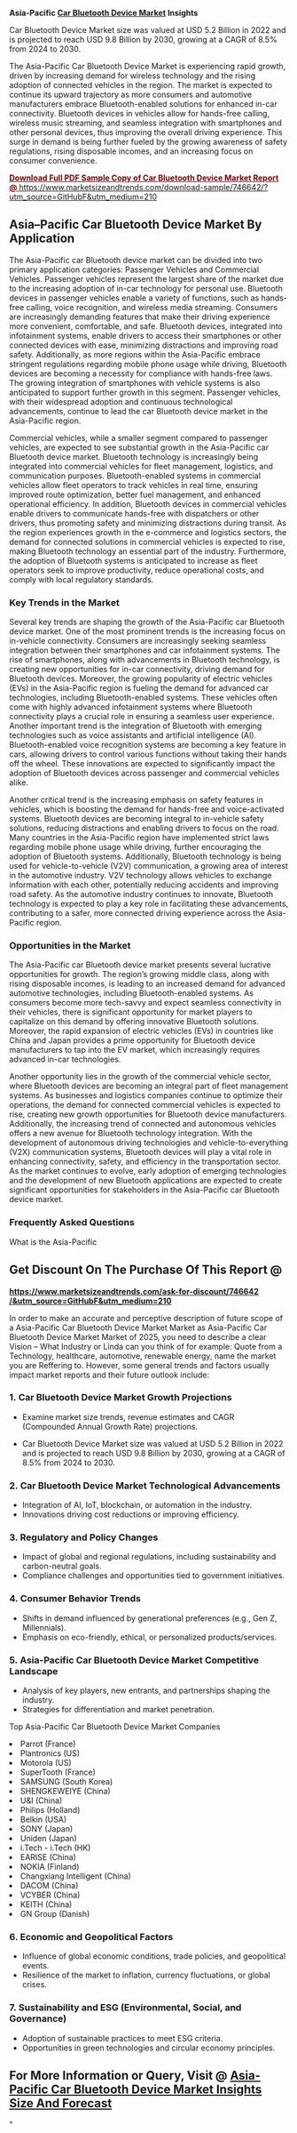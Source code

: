 <p><strong>Asia-Pacific&nbsp;<a href=""https://www.marketsizeandtrends.com/download-sample/746642/&amp;utm_source=GitHubF&amp;utm_medium=210"">Car Bluetooth Device Market</a> Insights</strong></p><p>Car Bluetooth Device Market size was valued at USD 5.2 Billion in 2022 and is projected to reach USD 9.8 Billion by 2030, growing at a CAGR of 8.5% from 2024 to 2030.</p><p><p>The Asia-Pacific Car Bluetooth Device Market is experiencing rapid growth, driven by increasing demand for wireless technology and the rising adoption of connected vehicles in the region. The market is expected to continue its upward trajectory as more consumers and automotive manufacturers embrace Bluetooth-enabled solutions for enhanced in-car connectivity. Bluetooth devices in vehicles allow for hands-free calling, wireless music streaming, and seamless integration with smartphones and other personal devices, thus improving the overall driving experience. This surge in demand is being further fueled by the growing awareness of safety regulations, rising disposable incomes, and an increasing focus on consumer convenience. <a href="#download_sample"><p><strong><span style="color: #800000;">Download Full PDF Sample Copy of Car Bluetooth Device Market Report @</span>&nbsp;</strong><a href="https://www.marketsizeandtrends.com/download-sample/746642/?utm_source=GitHubF&amp;utm_medium=210" target="_blank">https://www.marketsizeandtrends.com/download-sample/746642/?utm_source=GitHubF&amp;utm_medium=210</a></p></a></p><h2>Asia–Pacific Car Bluetooth Device Market By Application</h2><p>The Asia-Pacific car Bluetooth device market can be divided into two primary application categories: Passenger Vehicles and Commercial Vehicles. Passenger vehicles represent the largest share of the market due to the increasing adoption of in-car technology for personal use. Bluetooth devices in passenger vehicles enable a variety of functions, such as hands-free calling, voice recognition, and wireless media streaming. Consumers are increasingly demanding features that make their driving experience more convenient, comfortable, and safe. Bluetooth devices, integrated into infotainment systems, enable drivers to access their smartphones or other connected devices with ease, minimizing distractions and improving road safety. Additionally, as more regions within the Asia-Pacific embrace stringent regulations regarding mobile phone usage while driving, Bluetooth devices are becoming a necessity for compliance with hands-free laws. The growing integration of smartphones with vehicle systems is also anticipated to support further growth in this segment. Passenger vehicles, with their widespread adoption and continuous technological advancements, continue to lead the car Bluetooth device market in the Asia-Pacific region.</p><p>Commercial vehicles, while a smaller segment compared to passenger vehicles, are expected to see substantial growth in the Asia-Pacific car Bluetooth device market. Bluetooth technology is increasingly being integrated into commercial vehicles for fleet management, logistics, and communication purposes. Bluetooth-enabled systems in commercial vehicles allow fleet operators to track vehicles in real time, ensuring improved route optimization, better fuel management, and enhanced operational efficiency. In addition, Bluetooth devices in commercial vehicles enable drivers to communicate hands-free with dispatchers or other drivers, thus promoting safety and minimizing distractions during transit. As the region experiences growth in the e-commerce and logistics sectors, the demand for connected solutions in commercial vehicles is expected to rise, making Bluetooth technology an essential part of the industry. Furthermore, the adoption of Bluetooth systems is anticipated to increase as fleet operators seek to improve productivity, reduce operational costs, and comply with local regulatory standards.</p><h3>Key Trends in the Market</h3><p>Several key trends are shaping the growth of the Asia-Pacific car Bluetooth device market. One of the most prominent trends is the increasing focus on in-vehicle connectivity. Consumers are increasingly seeking seamless integration between their smartphones and car infotainment systems. The rise of smartphones, along with advancements in Bluetooth technology, is creating new opportunities for in-car connectivity, driving demand for Bluetooth devices. Moreover, the growing popularity of electric vehicles (EVs) in the Asia-Pacific region is fueling the demand for advanced car technologies, including Bluetooth-enabled systems. These vehicles often come with highly advanced infotainment systems where Bluetooth connectivity plays a crucial role in ensuring a seamless user experience. Another important trend is the integration of Bluetooth with emerging technologies such as voice assistants and artificial intelligence (AI). Bluetooth-enabled voice recognition systems are becoming a key feature in cars, allowing drivers to control various functions without taking their hands off the wheel. These innovations are expected to significantly impact the adoption of Bluetooth devices across passenger and commercial vehicles alike.</p><p>Another critical trend is the increasing emphasis on safety features in vehicles, which is boosting the demand for hands-free and voice-activated systems. Bluetooth devices are becoming integral to in-vehicle safety solutions, reducing distractions and enabling drivers to focus on the road. Many countries in the Asia-Pacific region have implemented strict laws regarding mobile phone usage while driving, further encouraging the adoption of Bluetooth systems. Additionally, Bluetooth technology is being used for vehicle-to-vehicle (V2V) communication, a growing area of interest in the automotive industry. V2V technology allows vehicles to exchange information with each other, potentially reducing accidents and improving road safety. As the automotive industry continues to innovate, Bluetooth technology is expected to play a key role in facilitating these advancements, contributing to a safer, more connected driving experience across the Asia-Pacific region.</p><h3>Opportunities in the Market</h3><p>The Asia-Pacific car Bluetooth device market presents several lucrative opportunities for growth. The region’s growing middle class, along with rising disposable incomes, is leading to an increased demand for advanced automotive technologies, including Bluetooth-enabled systems. As consumers become more tech-savvy and expect seamless connectivity in their vehicles, there is significant opportunity for market players to capitalize on this demand by offering innovative Bluetooth solutions. Moreover, the rapid expansion of electric vehicles (EVs) in countries like China and Japan provides a prime opportunity for Bluetooth device manufacturers to tap into the EV market, which increasingly requires advanced in-car technologies.</p><p>Another opportunity lies in the growth of the commercial vehicle sector, where Bluetooth devices are becoming an integral part of fleet management systems. As businesses and logistics companies continue to optimize their operations, the demand for connected commercial vehicles is expected to rise, creating new growth opportunities for Bluetooth device manufacturers. Additionally, the increasing trend of connected and autonomous vehicles offers a new avenue for Bluetooth technology integration. With the development of autonomous driving technologies and vehicle-to-everything (V2X) communication systems, Bluetooth devices will play a vital role in enhancing connectivity, safety, and efficiency in the transportation sector. As the market continues to evolve, early adoption of emerging technologies and the development of new Bluetooth applications are expected to create significant opportunities for stakeholders in the Asia-Pacific car Bluetooth device market.</p><h3>Frequently Asked Questions</h3><p>What is the Asia-Pacific</p><h2><strong>Get Discount On The Purchase Of This Report @&nbsp;</strong></h2><p><strong><a href=""https://www.marketsizeandtrends.com/ask-for-discount/746642/&amp;utm_source=GitHubF&amp;utm_medium=210"" target=""_blank"">https://www.marketsizeandtrends.com/ask-for-discount/746642<br />/&amp;utm_source=GitHubF&amp;utm_medium=210</a></strong></p><p>In order to make an accurate and perceptive description of future scope of a Asia-Pacific&nbsp;Car Bluetooth Device Market Market as Asia-Pacific&nbsp;Car Bluetooth Device Market Market of 2025, you need to describe a clear Vision &ndash; What Industry or Linda can you think of for example: Quote from a Technology, healthcare, automotive, renewable energy, name the market you are Reffering to. However, some general trends and factors usually impact market reports and their future outlook include:</p><h3>1.&nbsp;<strong>Car Bluetooth Device Market Growth Projections</strong></h3><ul><li>Examine market size trends, revenue estimates and CAGR (Compounded Annual Growth Rate) projections.</li><li><p>Car Bluetooth Device Market size was valued at USD 5.2 Billion in 2022 and is projected to reach USD 9.8 Billion by 2030, growing at a CAGR of 8.5% from 2024 to 2030.</p></li></ul><h3>2.&nbsp;<strong>Car Bluetooth Device Market Technological Advancements</strong></h3><ul><li>Integration of AI, IoT, blockchain, or automation in the industry.</li><li>Innovations driving cost reductions or improving efficiency.</li></ul><h3>3.&nbsp;<strong>Regulatory and Policy Changes</strong></h3><ul><li>Impact of global and regional regulations, including sustainability and carbon-neutral goals.</li><li>Compliance challenges and opportunities tied to government initiatives.</li></ul><h3>4.&nbsp;<strong>Consumer Behavior Trends</strong></h3><ul><li>Shifts in demand influenced by generational preferences (e.g., Gen Z, Millennials).</li><li>Emphasis on eco-friendly, ethical, or personalized products/services.</li></ul><h3>5.&nbsp;<strong>Asia-Pacific Car Bluetooth Device Market Competitive Landscape</strong></h3><ul><li>Analysis of key players, new entrants, and partnerships shaping the industry.</li><li>Strategies for differentiation and market penetration.</li></ul><p data-pm-slice=""1 1 []"">Top Asia-Pacific Car Bluetooth Device Market Companies</p><div data-test-id=""""><p><li>Parrot (France)</li><li> Plantronics (US)</li><li> Motorola (US)</li><li> SuperTooth (France)</li><li> SAMSUNG (South Korea)</li><li> SHENGKEWEIYE (China)</li><li> U&I (China)</li><li> Philips (Holland)</li><li> Belkin (USA)</li><li> SONY (Japan)</li><li> Uniden (Japan)</li><li> i.Tech - i.Tech (HK)</li><li> EARISE (China)</li><li> NOKIA (Finland)</li><li> Changxiang Intelligent (China)</li><li> DACOM (China)</li><li> VCYBER (China)</li><li> KEITH (China)</li><li> GN Group (Danish)</li></p></div><h3>6.&nbsp;<strong>Economic and Geopolitical Factors</strong></h3><ul><li>Influence of global economic conditions, trade policies, and geopolitical events.</li><li>Resilience of the market to inflation, currency fluctuations, or global crises.</li></ul><h3>7.&nbsp;<strong>Sustainability and ESG (Environmental, Social, and Governance)</strong></h3><ul><li>Adoption of sustainable practices to meet ESG criteria.</li><li>Opportunities in green technologies and circular economy principles.</li></ul><h2><strong>For More Information or Query, Visit @&nbsp;</strong><a href=""https://www.verifiedmarketreports.com/product/car-bluetooth-device-market/"" target=""_blank"">Asia-Pacific Car Bluetooth Device Market Insights Size And Forecast</a></h2>"
